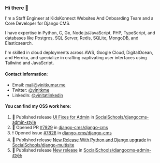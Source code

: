 ### Hi there 👋

I'm a Staff Engineer at KidsKonnect Websites And Onboarding Team and a Core Developer for Django CMS.

I have expertise in Python, C, Go, Node.js/JavaScript, PHP, TypeScript, and databases like Postgres, SQL Server, Redis, SQLite, MongoDB, and Elasticsearch. 

I'm skilled in cloud deployments across AWS, Google Cloud, DigitalOcean, and Heroku, and specialize in crafting captivating user interfaces using Tailwind and JavaScript. 

#### Contact Information:

- Email: <a href="mailto:mail@vinitkumar.me">mail@vinitkumar.me</a>
- Twitter: [@vinitkme](https://twitter.com/vinitkme)
- LinkedIn: [@vinitatlinkedin](https://www.linkedin.com/in/vinitatlinkedin/)  

#### You can find my OSS work here:

<!--START_SECTION:activity-->
1. 🚀 Published release [UI Fixes for Admin](https://github.com/SocialSchools/djangocms-admin-style/releases/tag/v3.3.2) in [SocialSchools/djangocms-admin-style](https://github.com/SocialSchools/djangocms-admin-style)
2. 💪 Opened PR [#7829](https://github.com/django-cms/django-cms/pull/7829) in [django-cms/django-cms](https://github.com/django-cms/django-cms)
3. ❗ Opened issue [#7828](https://github.com/django-cms/django-cms/issues/7828) in [django-cms/django-cms](https://github.com/django-cms/django-cms)
4. 🚀 Published release [New Release With Python and Django upgrade](https://github.com/SocialSchools/django-multisite/releases/tag/2.0.0) in [SocialSchools/django-multisite](https://github.com/SocialSchools/django-multisite)
5. 🚀 Published release [New release](https://github.com/SocialSchools/djangocms-admin-style/releases/tag/v3.3.1) in [SocialSchools/djangocms-admin-style](https://github.com/SocialSchools/djangocms-admin-style)
<!--END_SECTION:activity-->
